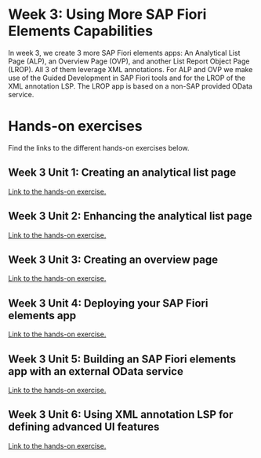 # Week 3: Using More SAP Fiori Elements Capabilities
In week 3, we create 3 more SAP Fiori elements apps: An Analytical List Page (ALP), an Overview Page (OVP), and another List Report Object Page (LROP). All 3 of them leverage XML annotations. For ALP and OVP we make use of the Guided Development in SAP Fiori tools and for the LROP of the XML annotation LSP. The LROP app is based on a non-SAP provided OData service.

# Hands-on exercises
Find the links to the different hands-on exercises below.

## Week 3 Unit 1: Creating an analytical list page
[Link to the hands-on exercise.](unit1.md)

## Week 3 Unit 2: Enhancing the analytical list page
[Link to the hands-on exercise.](unit2.md)

## Week 3 Unit 3: Creating an overview page
[Link to the hands-on exercise.](unit3.md)

## Week 3 Unit 4: Deploying your SAP Fiori elements app
[Link to the hands-on exercise.](unit4.md)

## Week 3 Unit 5: Building an SAP Fiori elements app with an external OData service
[Link to the hands-on exercise.](unit5.md)

## Week 3 Unit 6: Using XML annotation LSP for defining advanced UI features
[Link to the hands-on exercise.](unit6.md)
